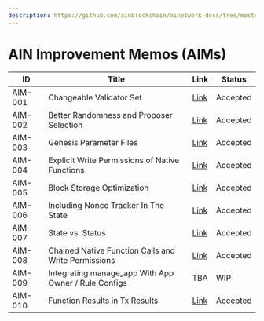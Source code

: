 ```yaml
---
description: https://github.com/ainblockchain/ainetwork-docs/tree/master/AIM_docs
---
```


# AIN Improvement Memos (AIMs)

| ID      | Title                                                 | Link                                                                                                                                            | Status   |
| ------- | ----------------------------------------------------- | ----------------------------------------------------------------------------------------------------------------------------------------------- | -------- |
| AIM-001 | Changeable Validator Set                              | [Link](https://github.com/ainblockchain/ain-docs/blob/master/AIM_docs/AIM-001_Changeable_Validator_Set-20210513.pdf)                            | Accepted |
| AIM-002 | Better Randomness and Proposer Selection              | [Link](https://github.com/ainblockchain/ain-docs/blob/master/AIM_docs/AIM-002_Better_Randomness_and_Proposer_Selection-20210513.pdf)            | Accepted |
| AIM-003 | Genesis Parameter Files                               | [Link](https://github.com/ainblockchain/ain-docs/blob/master/AIM_docs/AIM-003_Genesis_Parameter_Files-20210513.pdf)                             | Accepted |
| AIM-004 | Explicit Write Permissions of Native Functions        | [Link](https://github.com/ainblockchain/ain-docs/blob/master/AIM_docs/AIM-004_Explicit_Write_Permissions_of_Native_Functions-20210513.pdf)      | Accepted |
| AIM-005 | Block Storage Optimization                            | [Link](https://github.com/ainblockchain/ain-docs/blob/master/AIM_docs/AIM-005_Block_storage_optimization-20210513.pdf)                          | Accepted |
| AIM-006 | Including Nonce Tracker In The State                  | [Link](https://github.com/ainblockchain/ain-docs/blob/master/AIM_docs/AIM-006_Including_nonce_tracker_in_the_state-20210513.pdf)                | Accepted |
| AIM-007 | State vs. Status                                      | [Link](https://github.com/ainblockchain/ain-docs/blob/master/AIM_docs/AIM-007_State_vs_Status-20210513.pdf)                                     | Accepted |
| AIM-008 | Chained Native Function Calls and Write Permissions   | [Link](https://github.com/ainblockchain/ain-docs/blob/master/AIM_docs/AIM-008_Chained_native_function_calls_and_write_permissions-20210513.pdf) | Accepted |
| AIM-009 | Integrating manage\_app With App Owner / Rule Configs | TBA                                                                                                                                             | WIP      |
| AIM-010 | Function Results in Tx Results                        | [Link](https://github.com/ainblockchain/ain-docs/blob/master/AIM_docs/AIM-010_Function_Results_in_Tx_Results-20210513.pdf)                      | Accepted |

